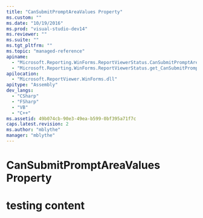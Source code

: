 ```yaml
---
title: "CanSubmitPromptAreaValues Property"
ms.custom: ""
ms.date: "10/19/2016"
ms.prod: "visual-studio-dev14"
ms.reviewer: ""
ms.suite: ""
ms.tgt_pltfrm: ""
ms.topic: "managed-reference"
apiname: 
  - "Microsoft.Reporting.WinForms.ReportViewerStatus.CanSubmitPromptAreaValues"
  - "Microsoft.Reporting.WinForms.ReportViewerStatus.get_CanSubmitPromptAreaValues"
apilocation: 
  - "Microsoft.ReportViewer.WinForms.dll"
apitype: "Assembly"
dev_langs: 
  - "CSharp"
  - "FSharp"
  - "VB"
  - "C++"
ms.assetid: 49b074cb-90e3-49ea-b599-0bf395a71f7c
caps.latest.revision: 2
ms.author: "mblythe"
manager: "mblythe"
---
```

# CanSubmitPromptAreaValues Property
# testing content